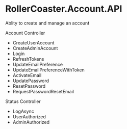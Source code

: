 # RollerCoaster.Account.API

Ablity to create and manage an account
 
Account Controller
* CreateUserAccount
* CreateAdminAccount
* Login
* RefreshTokens
* UpdateEmailPreference
* UpdateEmailPreferenceWithToken
* ActivateEmail
* UpdatePassword
* ResetPassword
* RequestPasswordResetEmail

Status Controller
* LogAsync
* UserAuthorized
* AdminAuthorized

